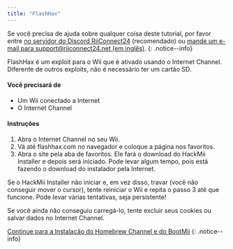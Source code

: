 ```yaml
---
title: "FlashHax"
---
```


Se você precisa de ajuda sobre qualquer coisa deste tutorial, por favor entre [no servidor do Discord RiiConnect24](https://discord.gg/rc24) (recomendado) ou [mande um e-mail para support@riiconnect24.net (em inglês)](mailto:support@riiconnect24.net).
{: .notice--info}

FlashHax é um exploit para o Wii que é ativado usando o Internet Channel. Diferente de outros exploits, não é necessário ter um cartão SD.

#### Você precisará de

- Um Wii conectado a Internet
- O Internet Channel

#### Instruções

1. Abra o Internet Channel no seu Wii.
2. Vá até flashhax.com no navegador e coloque a página nos favoritos.
3. Abra o site pela aba de favoritos. Ele fará o download do HackMii Installer e depois será iniciado. Pode levar algum tempo, pois está fazendo o download do instalador pela Internet.

Se o HackMii Installer não iniciar e, em vez disso, travar (você não conseguir mover o cursor), tente reiniciar o Wii e repita o passo 3 até que funcione. Pode levar várias tentativas, seja persistente!

Se você ainda não conseguiu carregá-lo, tente excluir seus cookies ou salvar dados no Internet Channel.

[Continue para a Instalação do Homebrew Channel e do BootMii](hbc)
{: .notice--info}
